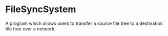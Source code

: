 # FileSyncSystem
A program which allows users to transfer a source file tree to a destination file tree over a network.
